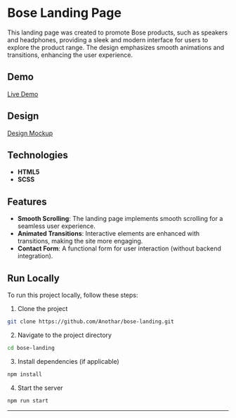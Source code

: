 # Bose Landing Page

This landing page was created to promote Bose products, such as speakers and headphones, providing a sleek and modern interface for users to explore the product range. The design emphasizes smooth animations and transitions, enhancing the user experience.

## Demo
[Live Demo](https://anothar.github.io/bose-landing/#)

## Design
[Design Mockup](https://www.figma.com/design/DtkQmQ797hk0nI4KfMi2Uq/BOSE-New-Version?node-id=6817-212&t=VT6IixAZQemXkTxW-0)

## Technologies
- **HTML5**
- **SCSS**

## Features
- **Smooth Scrolling**: The landing page implements smooth scrolling for a seamless user experience.
- **Animated Transitions**: Interactive elements are enhanced with transitions, making the site more engaging.
- **Contact Form**: A functional form for user interaction (without backend integration).

## Run Locally

To run this project locally, follow these steps:

1. Clone the project

```bash
git clone https://github.com/Anothar/bose-landing.git
```

2. Navigate to the project directory

```bash
cd bose-landing
```

3. Install dependencies (if applicable)

```bash
npm install
```

4. Start the server

```bash
npm run start
```

---
